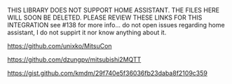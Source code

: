 THIS LIBRARY DOES NOT SUPPORT HOME ASSISTANT. THE FILES HERE WILL SOON BE DELETED.
PLEASE REVIEW THESE LINKS FOR THIS INTEGRATION
see #138 for more info... do not open issues regarding home assistant, I do not suppirt it nor know anything about it.

https://github.com/unixko/MitsuCon 

https://github.com/dzungpv/mitsubishi2MQTT

https://gist.github.com/kmdm/29f740e5f36036fb23daba8f2109c359

